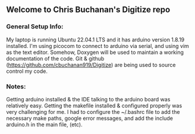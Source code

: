 ## Welcome to Chris Buchanan's Digitize repo
### General Setup Info:
My laptop is running Ubuntu 22.04.1 LTS and it has arduino version 1.8.19 installed. I'm using picocom to connect to arduino via serial, and using vim as the text editor. Somehow, Doxygen will be used to maintain a working documentation of the code. Git & github (https://github.com/cbuchanan919/Digitize) are being used to source control my code.

### Notes:
Getting arduino installed & the IDE talking to the arduino board was relatively easy. Getting the makefile installed & configured properly was very challenging for me. I had to configure the ~/.bashrc file to add the necessary make paths, google error messages, and add the include arduino.h in the main file, (etc).



